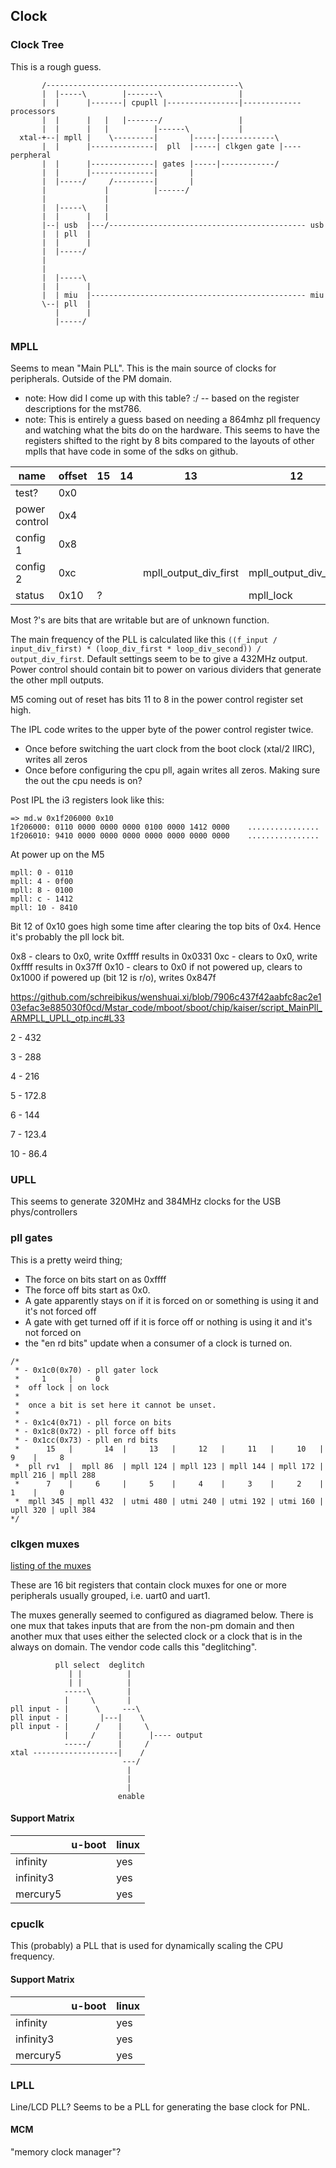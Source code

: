 ## Clock

### Clock Tree

This is a rough guess.

```
       /-------------------------------------------\
       |  |-----\        |-------\                 |
       |  |      |-------| cpupll |----------------|------------- processors 
       |  |      |   |   |-------/                 |
       |  |      |   |          |------\           |
  xtal-+--| mpll |    \---------|       |-----|------------\
       |  |      |--------------|  pll  |-----| clkgen gate |---- perpheral
       |  |      |--------------| gates |-----|------------/
       |  |      |--------------|       |
       |  |-----/     /---------|       |
       |             |          |------/
       |             |
       |  |-----\    |
       |  |      |   |
       |--| usb  |---/-------------------------------------------- usb
       |  | pll  |
       |  |      |
       |  |-----/
       |
       |
       |  |-----\
       |  |      |
       |  | miu  |------------------------------------------------ miu
       \--| pll  |
          |      |
          |-----/
```

### MPLL

Seems to mean "Main PLL". This is the main source of clocks for peripherals. Outside of the PM domain.

- note: How did I come up with this table? :/ -- based on the register descriptions for the mst786.
- note: This is entirely a guess based on needing a 864mhz pll frequency and watching what the bits do on the hardware.
        This seems to have the registers shifted to the right by 8 bits compared to the layouts of other mplls that have code in some of the sdks on github.

| name          | offset | 15 | 14 | 13                    | 12                    | 11 | 10 | 9                   | 8                   | 7                    | 6                    | 5                    | 4                    | 3                    | 2                    | 1                    | 0                    | notes |
|---------------|--------|----|----|-----------------------|-----------------------|----|----|---------------------|---------------------|----------------------|----------------------|----------------------|----------------------|----------------------|----------------------|----------------------|----------------------|-------|
| test?         | 0x0    |    |    |                       |                       |    |    |                     | ?                   |                      |                      |                      | ?                    |                      |                      |                      |                      |       |
| power control | 0x4    |    |    |                       |                       | ?  | ?  | ?                   | ?                   | ro?                  | ro?                  | ro?                  | ro?                  | ro?                  | ro?                  | ro?                  | ro?                  |       |
| config 1      | 0x8    |    |    |                       |                       |    |    | mpll_loop_div_first | mpll_loop_div_first |                      |                      | mpll_input_div_first | mpll_input_div_first |                      |                      |                      | ?                    |       |
| config 2      | 0xc    |    |    | mpll_output_div_first | mpll_output_div_first |    | ?  | ?                   | ?                   | mpll_loop_div_second | mpll_loop_div_second | mpll_loop_div_second | mpll_loop_div_second | mpll_loop_div_second | mpll_loop_div_second | mpll_loop_div_second | mpll_loop_div_second |       |
| status        | 0x10   | ?  |    |                       | mpll_lock             |    | ?  |                     |                     |                      | ?                    | ?                    | ?                    | ?                    | ?                    | ?                    | ?                    |       |

Most ?'s are bits that are writable but are of unknown function.

The main frequency of the PLL is calculated like this ```((f_input / input_div_first) * (loop_div_first * loop_div_second)) / output_div_first```.
Default settings seem to be to give a 432MHz output. Power control should contain bit to power on various dividers that generate the other mpll outputs.

M5 coming out of reset has bits 11 to 8 in the power control register set high.

The IPL code writes to the upper byte of the power control register twice.
- Once before switching the uart clock from the boot clock (xtal/2 IIRC), writes all zeros
- Once before configuring the cpu pll, again writes all zeros. Making sure the out the cpu needs is on?

Post IPL the i3 registers look like this:

```
=> md.w 0x1f206000 0x10
1f206000: 0110 0000 0000 0000 0100 0000 1412 0000    ................
1f206010: 9410 0000 0000 0000 0000 0000 0000 0000    ................
```

At power up on the M5

```
mpll: 0 - 0110
mpll: 4 - 0f00
mpll: 8 - 0100
mpll: c - 1412
mpll: 10 - 8410
```

Bit 12 of 0x10 goes high some time after clearing the top bits of 0x4. Hence it's probably the pll lock bit.

0x8 - clears to 0x0, write 0xffff results in 0x0331
0xc - clears to 0x0, write 0xffff results in 0x37ff
0x10 - clears to 0x0 if not powered up, clears to 0x1000 if powered up (bit 12 is r/o), writes 0x847f

https://github.com/schreibikus/wenshuai.xi/blob/7906c437f42aabfc8ac2e103efac3e885030f0cd/Mstar_code/mboot/sboot/chip/kaiser/script_MainPll_ARMPLL_UPLL_otp.inc#L33

2 - 432

3 - 288

4 - 216

5 - 172.8

6 - 144

7 - 123.4

10 - 86.4

### UPLL

This seems to generate 320MHz and 384MHz clocks for the USB phys/controllers

### pll gates

This is a pretty weird thing;
- The force on bits start on as 0xffff
- The force off bits start as 0x0.
- A gate apparently stays on if it is forced on or something is using it and it's not forced off
- A gate with get turned off if it is force off or nothing is using it and it's not forced on
- the "en rd bits" update when a consumer of a clock is turned on.

```
/*
 * - 0x1c0(0x70) - pll gater lock
 *     1     |     0
 *  off lock | on lock
 *
 *  once a bit is set here it cannot be unset.
 *
 * - 0x1c4(0x71) - pll force on bits
 * - 0x1c8(0x72) - pll force off bits
 * - 0x1cc(0x73) - pll en rd bits
 *      15   |       14  |     13   |     12   |     11   |     10   |     9    |     8
 *  pll rv1  |  mpll 86  | mpll 124 | mpll 123 | mpll 144 | mpll 172 | mpll 216 | mpll 288
 *      7    |     6     |     5    |     4    |     3    |     2    |     1    |     0
 *  mpll 345 | mpll 432  | utmi 480 | utmi 240 | utmi 192 | utmi 160 | upll 320 | upll 384
*/
```

### clkgen muxes

[listing of the muxes](https://github.com/fifteenhex/SDK_pulbic/blob/master/Mercury5/proj/sc/driver/hal/mercury/kernel/inc/kernel_clkgen.h)

These are 16 bit registers that contain clock muxes for one or more peripherals usually grouped, i.e. uart0 and uart1.

The muxes generally seemed to configured as diagramed below. There is one mux that takes inputs that are from the non-pm domain and then another mux that uses either the selected clock or a clock that is in the always on domain. The vendor code calls this "deglitching".

```
          pll select  deglitch
             | |          |
             | |          |
            -----\        |
            |     \       |
pll input - |      \     ---\
pll input - |       |---|    \
pll input - |      /    |     \
            |     /     |      |---- output
            -----/      |     /
xtal -------------------|    /
                         ---/
                          |
                          |
                          |
                        enable
```


#### Support Matrix

|           | u-boot | linux |
|-----------|--------|-------|
| infinity  |        | yes   |
| infinity3 |        | yes   |
| mercury5  |        | yes   |

### cpuclk

This (probably) a PLL that is used for dynamically scaling the CPU frequency.

#### Support Matrix

|           | u-boot | linux |
|-----------|--------|-------|
| infinity  |        | yes   |
| infinity3 |        | yes   |
| mercury5  |        | yes   |

### LPLL 

Line/LCD PLL? Seems to be a PLL for generating the base clock for PNL.

#### MCM

"memory clock manager"?
